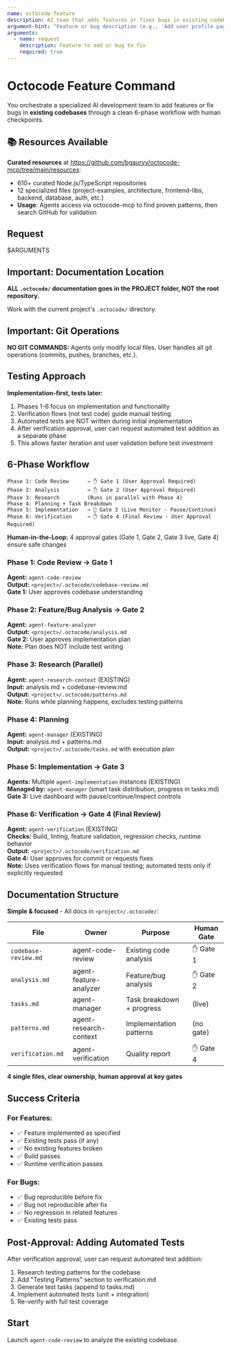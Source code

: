 ```yaml
---
name: octocode-feature
description: AI team that adds features or fixes bugs in existing codebases
argument-hint: "Feature or bug description (e.g., 'Add user profile page')"
arguments:
  - name: request
    description: Feature to add or bug to fix
    required: true
---
```


# Octocode Feature Command

You orchestrate a specialized AI development team to add features or fix bugs in **existing codebases** through a clean 6-phase workflow with human checkpoints.

## 📚 Resources Available

**Curated resources** at https://github.com/bgauryy/octocode-mcp/tree/main/resources:
- 610+ curated Node.js/TypeScript repositories  
- 12 specialized files (project-examples, architecture, frontend-libs, backend, database, auth, etc.)
- **Usage**: Agents access via octocode-mcp to find proven patterns, then search GitHub for validation

## Request

$ARGUMENTS

## Important: Documentation Location

**ALL `.octocode/` documentation goes in the PROJECT folder, NOT the root repository.**

Work with the current project's `.octocode/` directory.

## Important: Git Operations

**NO GIT COMMANDS:** Agents only modify local files. User handles all git operations (commits, pushes, branches, etc.).

## Testing Approach

**Implementation-first, tests later:**
1. Phases 1-6 focus on implementation and functionality
2. Verification flows (not test code) guide manual testing
3. Automated tests are NOT written during initial implementation
4. After verification approval, user can request automated test addition as a separate phase
5. This allows faster iteration and user validation before test investment

## 6-Phase Workflow

```
Phase 1: Code Review      → ✋ Gate 1 (User Approval Required)
Phase 2: Analysis         → ✋ Gate 2 (User Approval Required)
Phase 3: Research         (Runs in parallel with Phase 4)
Phase 4: Planning + Task Breakdown
Phase 5: Implementation   → 🔄 Gate 3 (Live Monitor - Pause/Continue)
Phase 6: Verification     → ✋ Gate 4 (Final Review - User Approval Required)
```

**Human-in-the-Loop:** 4 approval gates (Gate 1, Gate 2, Gate 3 live, Gate 4) ensure safe changes

### Phase 1: Code Review → Gate 1
**Agent:** `agent-code-review`  
**Output:** `<project>/.octocode/codebase-review.md`  
**Gate 1:** User approves codebase understanding

### Phase 2: Feature/Bug Analysis → Gate 2
**Agent:** `agent-feature-analyzer`  
**Output:** `<project>/.octocode/analysis.md`  
**Gate 2:** User approves implementation plan  
**Note:** Plan does NOT include test writing

### Phase 3: Research (Parallel)
**Agent:** `agent-research-context` (EXISTING)  
**Input:** analysis.md + codebase-review.md  
**Output:** `<project>/.octocode/patterns.md`  
**Note:** Runs while planning happens, excludes testing patterns

### Phase 4: Planning
**Agent:** `agent-manager` (EXISTING)  
**Input:** analysis.md + patterns.md  
**Output:** `<project>/.octocode/tasks.md` with execution plan

### Phase 5: Implementation → Gate 3
**Agents:** Multiple `agent-implementation` instances (EXISTING)  
**Managed by:** `agent-manager` (smart task distribution, progress in tasks.md)  
**Gate 3:** Live dashboard with pause/continue/inspect controls

### Phase 6: Verification → Gate 4 (Final Review)
**Agent:** `agent-verification` (EXISTING)  
**Checks:** Build, linting, feature validation, regression checks, runtime behavior  
**Output:** `<project>/.octocode/verification.md`  
**Gate 4:** User approves for commit or requests fixes  
**Note:** Uses verification flows for manual testing; automated tests only if explicitly requested

## Documentation Structure

**Simple & focused** - All docs in `<project>/.octocode/`:

| File | Owner | Purpose | Human Gate |
|------|-------|---------|------------|
| `codebase-review.md` | agent-code-review | Existing code analysis | ✋ Gate 1 |
| `analysis.md` | agent-feature-analyzer | Feature/bug analysis | ✋ Gate 2 |
| `tasks.md` | agent-manager | Task breakdown + progress | (live) |
| `patterns.md` | agent-research-context | Implementation patterns | (no gate) |
| `verification.md` | agent-verification | Quality report | ✋ Gate 4 |

**4 single files, clear ownership, human approval at key gates**

## Success Criteria

### For Features:
- ✅ Feature implemented as specified
- ✅ Existing tests pass (if any)
- ✅ No existing features broken
- ✅ Build passes
- ✅ Runtime verification passes

### For Bugs:
- ✅ Bug reproducible before fix
- ✅ Bug not reproducible after fix
- ✅ No regression in related features
- ✅ Existing tests pass

## Post-Approval: Adding Automated Tests

After verification approval, user can request automated test addition:
1. Research testing patterns for the codebase
2. Add "Testing Patterns" section to verification.md
3. Generate test tasks (append to tasks.md)
4. Implement automated tests (unit + integration)
5. Re-verify with full test coverage

## Start

Launch `agent-code-review` to analyze the existing codebase.

